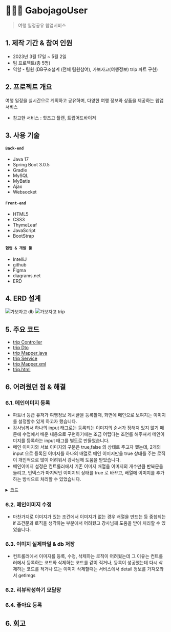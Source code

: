 # 🧑‍🤝‍🧑 GabojagoUser
> 여행 일정공유 웹앱서비스 

## 1. 제작 기간 & 참여 인원
- 2023년 3월 17일 ~ 5월 2일
- 팀 프로젝트(총 5명)
- 역할 - 팀원 (DB구조설계 (전체 팀원참여), 가보자고(여행정보) trip 파트 구현)

## 2. 프로젝트 개요
여행 일정을 실시간으로 계획하고 공유하며, 다양한 여행 정보와 상품을 제공하는 웹앱서비스
- 참고한 서비스 : 핫츠고 플랜, 트립어드바이저

## 3. 사용 기술
#### `Back-end`
- Java 17
- Spring Boot 3.0.5
- Gradle
- MySQL
- MyBatis
- Ajax
- Websocket
#### `Front-end`
- HTML5
- CSS3
- ThymeLeaf
- JavaScript
- BootStrap
#### `협업 & 개발 툴`
- IntelliJ
- github
- Figma
- diagrams.net
- ERD

## 4. ERD 설계
![가보자고 db](https://github.com/mlulucky/Gabojago/assets/117883588/ce0fa165-bf33-4279-b837-04a1d570eb2d)
![가보자고 trip](https://github.com/mlulucky/Gabojago/assets/117883588/73e5b94d-0890-4d2a-ad52-38aa86159fc0)

## 5. 주요 코드
- [trip Controller](https://github.com/HINZOO/GabojagoUser/tree/trip/src/main/java/com/project/gabojago/gabojagouser/controller/trip)
- [trip Dto](https://github.com/HINZOO/GabojagoUser/tree/trip/src/main/java/com/project/gabojago/gabojagouser/dto/trip)
- [trip Mapper.java](https://github.com/HINZOO/GabojagoUser/tree/trip/src/main/java/com/project/gabojago/gabojagouser/mapper/trip)
- [trip Service](https://github.com/HINZOO/GabojagoUser/tree/trip/src/main/java/com/project/gabojago/gabojagouser/service/trip)
- [trip Mapper.xml](https://github.com/HINZOO/GabojagoUser/tree/trip/src/main/resources/mapper/trip)
- [trip.html](https://github.com/HINZOO/GabojagoUser/tree/trip/src/main/resources/templates/trip)

## 6. 어려웠던 점 & 해결
### 6.1. 메인이미지 등록
- 파트너 등급 유저가 여행정보 게시글을 등록할때, 화면에 메인으로 보여지는 이미지를 설정할수 있게 하고자 했습니다.
- 강사님께서 하나의 input 태그로는 등록되는 이미지의 순서가 정해져 있지 않기 때문에 수업에서 배운 내용으로 구현하기에는 조금 어렵다는 조언를 해주셔서 메인이미지를 등록하는 input 태그를 별도로 만들었습니다.
- 메인 이미지와 서브 이미지의 구분은 true,false 의 상태로 주고자 했는데, 2개의 input 으로 등록된 이미지를 하나의 배열로 메인 이미지만을 true 상태를 주는 로직이 개인적으로 많이 어려워서 강사님께 도움을 받았습니다.
- 메인이미지 설정은 컨트롤러에서 기존 이미지 배열을 이미지의 개수만큼 반복문을 돌리고, 인덱스가 마지막인 이미지의 상태를 true 로 바꾸고, 배열에 이미지를 추가하는 방식으로 처리할 수 있었습니다.

<details>
<summary>코드</summary> 
<div markdown="1">
    
~~~java
    List<TripImgDto> imgDtos=null;
        if (imgs != null) {
            imgDtos = new ArrayList<>();
            for (int i=0; i<imgs.size(); i++) {
                MultipartFile img=imgs.get(i);
                if (!img.isEmpty()) {
                    String[] contentTypes = img.getContentType().split("/");
                    if (contentTypes[0].equals("image")) {
                        String fileName = System.currentTimeMillis() + "_" + (int) (Math.random() * 10000) + "." + contentTypes[1];
                        Path path = Paths.get(staticPath + "/public/img/trip/" + fileName);
                        try {
                            img.transferTo(path);
                        } catch (IOException e) {
                            log.error(e.getMessage());
                        }
                        TripImgDto imgDto = new TripImgDto();
                        if(i==imgs.size()-1)imgDto.setImgMain(true); // 인덱스 마지막일때 이미지 => 메인 이미지
                        imgDto.setImgPath("/public/img/trip/" + fileName);
                        imgDtos.add(imgDto);
                    }
                }
            }
        }
        trip.setImgs(imgDtos);

 ~~~
</div>
</details>



### 6.2. 메인이미지 수정
- 마찬가지로 이미지가 있는 조건에서 이미지가 없는 경우 배열을 만드는 등 중첩되는 if 조건문과 로직을 생각하는 부분에서 어려웠고 강사님께 도움을 받아 처리할 수 있었습니다. 

### 6.3. 이미지 실제파일 & db 저장
- 컨트롤러에서 이미지를 등록, 수정, 삭제하는 로직이 어려웠는데 그 이유는 컨트롤러에서 등록하는 코드와 삭제하는 코드를 같이 적거나, 등록이 성공했는데 다시 삭제하는 코드를 적거나 또는 이미지 삭제할때는 서비스에서 detail 정보를 가져오와서 getImgs

### 6.2. 리뷰작성하기 모달창 



### 6.4. 좋아요 등록


## 6. 회고


